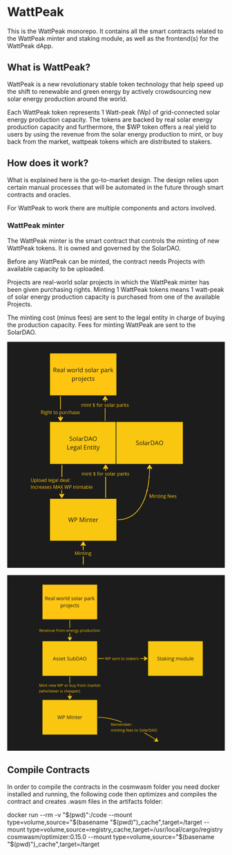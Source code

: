 # WattPeak

This is the WattPeak monorepo. It contains all the smart contracts related to the WattPeak minter and staking module, 
as well as the frontend(s) for the WattPeak dApp.

## What is WattPeak?
WattPeak is a new revolutionary stable token technology that help speed up the shift to renewable and green energy by actively crowdsourcing new solar energy production around the world.

Each WattPeak token represents 1 Watt-peak (Wp) of grid-connected solar energy production capacity. 
The tokens are backed by real solar energy production capacity and furthermore, the $WP token offers a real yield to users 
by using the revenue from the solar energy production to mint, or buy back from the market, wattpeak tokens which are distributed to stakers.

## How does it work?

What is explained here is the go-to-market design. The design relies upon certain manual processes that will be automated in the future
through smart contracts and oracles.

For WattPeak to work there are multiple components and actors involved.

### WattPeak minter

The WattPeak minter is the smart contract that controls the minting of new WattPeak tokens. 
It is owned and governed by the SolarDAO.

Before any WattPeak can be minted, the contract needs Projects with available capacity to be uploaded.

Projects are real-world solar projects in which the WattPeak minter has been given purchasing rights.
Minting 1 WattPeak tokens means 1 watt-peak of solar energy production capacity is purchased from one of the 
available Projects.

The minting cost (minus fees) are sent to the legal entity in charge of buying the production capacity.
Fees for minting WattPeak are sent to the SolarDAO.

![SolarDAO and Minter](solardao_and_minter.png)

![Asset SubDAO and Minter](asset_subdao_and_minter.png)


## Compile Contracts

In order to compile the contracts in the cosmwasm folder you need docker installed and running, the following code then optimizes and compiles the contract and creates .wasm files in the artifacts folder:

docker run --rm -v "$(pwd)":/code   --mount type=volume,source="$(basename "$(pwd)")_cache",target=/target   --mount type=volume,source=registry_cache,target=/usr/local/cargo/registry   cosmwasm/optimizer:0.15.0 --mount type=volume,source="$(basename "$(pwd)")_cache",target=/target